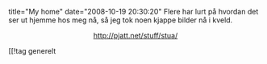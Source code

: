 title="My home"
date="2008-10-19 20:30:20"
Flere har lurt på hvordan det ser ut hjemme hos meg nå, så jeg tok noen kjappe bilder nå i kveld.
<p style="text-align: center;"><a href="http://pjatt.net/stuff/stua/">http://pjatt.net/stuff/stua/</a></p>

[[!tag  generelt

